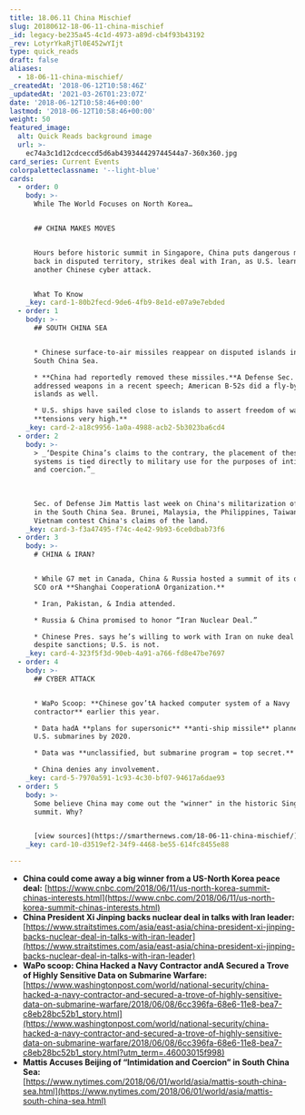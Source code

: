 ```yaml
---
title: 18.06.11 China Mischief
slug: 20180612-18-06-11-china-mischief
_id: legacy-be235a45-4c1d-4973-a89d-cb4f93b43192
_rev: LotyrYkaRjTl0E452wYIjt
type: quick_reads
draft: false
aliases:
  - 18-06-11-china-mischief/
_createdAt: '2018-06-12T10:58:46Z'
_updatedAt: '2021-03-26T01:23:07Z'
date: '2018-06-12T10:58:46+00:00'
lastmod: '2018-06-12T10:58:46+00:00'
weight: 50
featured_image:
  alt: Quick Reads background image
  url: >-
    ec74a3c1d12cdceccd5d6ab439344429744544a7-360x360.jpg
card_series: Current Events
colorpaletteclassname: '--light-blue'
cards:
  - order: 0
    body: >-
      While The World Focuses on North Korea…


      ## CHINA MAKES MOVES


      Hours before historic summit in Singapore, China puts dangerous missiles
      back in disputed territory, strikes deal with Iran, as U.S. learns of yet
      another Chinese cyber attack.


      What To Know
    _key: card-1-80b2fecd-9de6-4fb9-8e1d-e07a9e7ebded
  - order: 1
    body: >-
      ## SOUTH CHINA SEA


      * Chinese surface-to-air missiles reappear on disputed islands in the
      South China Sea.

      * **China had reportedly removed these missiles.**A Defense Sec. Mattis
      addressed weapons in a recent speech; American B-52s did a fly-by of the
      islands as well.

      * U.S. ships have sailed close to islands to assert freedom of waterway;
      **tensions very high.**
    _key: card-2-a18c9956-1a0a-4988-acb2-5b3023ba6cd4
  - order: 2
    body: >-
      > _‘Despite China’s claims to the contrary, the placement of these weapons
      systems is tied directly to military use for the purposes of intimidation
      and coercion.”_  
        
        
        
      Sec. of Defense Jim Mattis last week on China's militarization of islands
      in the South China Sea. Brunei, Malaysia, the Philippines, Taiwan &
      Vietnam contest China's claims of the land.
    _key: card-3-f3a47495-f74c-4e42-9b93-6ce0dbab73f6
  - order: 3
    body: >-
      # CHINA & IRAN?


      * While G7 met in Canada, China & Russia hosted a summit of its own: The
      SCO orA **Shanghai CooperationA Organization.**

      * Iran, Pakistan, & India attended.

      * Russia & China promised to honor “Iran Nuclear Deal.”

      * Chinese Pres. says he’s willing to work with Iran on nuke deal & trade
      despite sanctions; U.S. is not.
    _key: card-4-323f5f3d-90eb-4a91-a766-fd8e47be7697
  - order: 4
    body: >-
      ## CYBER ATTACK


      * WaPo Scoop: **Chinese gov’tA hacked computer system of a Navy
      contractor** earlier this year.

      * Data hadA **plans for supersonic** **anti-ship missile** plannedA for
      U.S. submarines by 2020.

      * Data was **unclassified, but submarine program = top secret.**

      * China denies any involvement.
    _key: card-5-7970a591-1c93-4c30-bf07-94617a6dae93
  - order: 5
    body: >-
      Some believe China may come out the "winner" in the historic Singapore
      summit. Why?


      [view sources](https://smarthernews.com/18-06-11-china-mischief/)
    _key: card-10-d3519ef2-34f9-4468-be55-614fc8455e88

---
```

* **China could come away a big winner from a US-North Korea peace deal:** [https://www.cnbc.com/2018/06/11/us-north-korea-summit-chinas-interests.html](https://www.cnbc.com/2018/06/11/us-north-korea-summit-chinas-interests.html)
* **China President Xi Jinping backs nuclear deal in talks with Iran leader:** [https://www.straitstimes.com/asia/east-asia/china-president-xi-jinping-backs-nuclear-deal-in-talks-with-iran-leader](https://www.straitstimes.com/asia/east-asia/china-president-xi-jinping-backs-nuclear-deal-in-talks-with-iran-leader)
* **WaPo scoop: China Hacked a Navy Contractor andA Secured a Trove of Highly Sensitive Data on Submarine Warfare:**  
[https://www.washingtonpost.com/world/national-security/china-hacked-a-navy-contractor-and-secured-a-trove-of-highly-sensitive-data-on-submarine-warfare/2018/06/08/6cc396fa-68e6-11e8-bea7-c8eb28bc52b1_story.html](https://www.washingtonpost.com/world/national-security/china-hacked-a-navy-contractor-and-secured-a-trove-of-highly-sensitive-data-on-submarine-warfare/2018/06/08/6cc396fa-68e6-11e8-bea7-c8eb28bc52b1_story.html?utm_term=.46003015f998)
* **Mattis Accuses Beijing of “Intimidation and Coercion” in South China Sea:**  
[https://www.nytimes.com/2018/06/01/world/asia/mattis-south-china-sea.html](https://www.nytimes.com/2018/06/01/world/asia/mattis-south-china-sea.html)